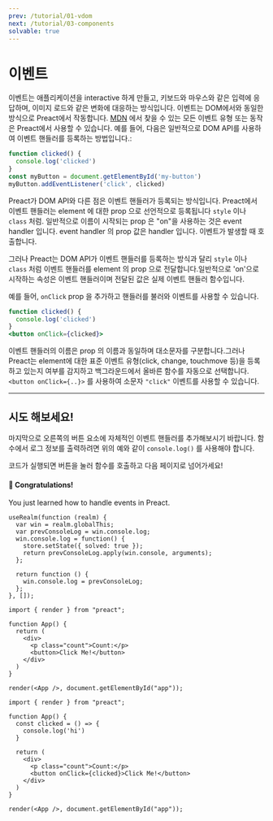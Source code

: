 ```yaml
---
prev: /tutorial/01-vdom
next: /tutorial/03-components
solvable: true
---
```


# 이벤트

이벤트는 애플리케이션을 interactive 하게 만들고, 키보드와 마우스와 같은 입력에 응답하며, 이미지 로드와 같은 변화에 대응하는 방식입니다. 이벤트는 DOM에서와 동일한 방식으로 Preact에서 작동합니다. [MDN] 에서 찾을 수 있는 모든 이벤트 유형 또는 동작은 Preact에서 사용할 수 있습니다. 예를 들어, 다음은 일반적으로  DOM API를 사용하여 이벤트 핸들러를 등록하는 방법입니다.:

```js
function clicked() {
  console.log('clicked')
}
const myButton = document.getElementById('my-button')
myButton.addEventListener('click', clicked)
```

Preact가 DOM API와 다른 점은 이벤트 핸들러가 등록되는 방식입니다.
Preact에서 이벤트 핸들러는 element 에 대한 prop 으로 선언적으로 등록됩니다
`style` 이나 `class` 처럼. 일반적으로 이름이 시작되는 prop 은
"on"을 사용하는 것은 event handler 입니다. event handler 의 prop 값은 handler 입니다.
이벤트가 발생할 때 호출합니다.

그러나 Preact는 DOM API가 이벤트 핸들러를 등록하는 방식과 달리 `style` 이나 `class` 처럼 이벤트 핸들러를 element 의 prop 으로 전달합니다.일반적으로 'on'으로 시작하는 속성은 이벤트 핸들러이며 전달된 값은 실제 이벤트 핸들러 함수입니다.

예를 들어, `onClick` prop 을 추가하고 핸들러를 불러와 이벤트를 사용할 수 있습니다.

```jsx
function clicked() {
  console.log('clicked')
}
<button onClick={clicked}>
```

이벤트 핸들러의 이름은 prop 의 이름과 동일하며 대소문자를 구분합니다.그러나 Preact는 element에 대한 표준 이벤트 유형(click, change, touchmove 등)을 등록하고 있는지 여부를 감지하고 백그라운드에서 올바른 함수를 자동으로 선택합니다. `<button onClick={..}>` 를 사용하여 소문자 `"click"` 이벤트를 사용할 수 있습니다.

---

## 시도 해보세요!

마지막으로 오른쪽의 버튼 요소에 자체적인 이벤트 핸들러를 추가해보시기 바랍니다. 함수에서 로그 정보를 출력하려면 위의 예와 같이 `console.log()` 를 사용해야 합니다.

코드가 실행되면 버튼을 눌러 함수를 호출하고 다음 페이지로 넘어가세요!

<solution>
  <h4>🎉 Congratulations!</h4>
  <p>You just learned how to handle events in Preact.</p>
</solution>


```js:setup
useRealm(function (realm) {
  var win = realm.globalThis;
  var prevConsoleLog = win.console.log;
  win.console.log = function() {
    store.setState({ solved: true });
    return prevConsoleLog.apply(win.console, arguments);
  };

  return function () {
    win.console.log = prevConsoleLog;
  };
}, []);
```


```jsx:repl-initial
import { render } from "preact";

function App() {
  return (
    <div>
      <p class="count">Count:</p>
      <button>Click Me!</button>
    </div>
  )
}

render(<App />, document.getElementById("app"));
```

```jsx:repl-final
import { render } from "preact";

function App() {
  const clicked = () => {
    console.log('hi')
  }

  return (
    <div>
      <p class="count">Count:</p>
      <button onClick={clicked}>Click Me!</button>
    </div>
  )
}

render(<App />, document.getElementById("app"));
```

[MDN]: https://developer.mozilla.org/en-US/docs/Learn/JavaScript/Building_blocks/Events
